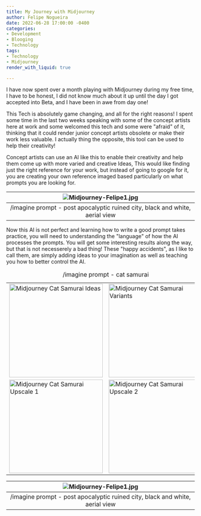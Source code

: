 ```yaml
---
title: My Journey with Midjourney
author: Felipe Nogueira
date: 2022-06-28 17:00:00 -0400
categories:
- Development
- Blooging
- Technology
tags:
- Technology
- Midjourney
render_with_liquid: true

---
```

I have now spent over a month playing with Midjourney during my free time, I have to be honest, I did not know much about it up until the day I got accepted into Beta, and I have been in awe from day one!

This Tech is absolutely game changing, and all for the right reasons! I spent some time in the last two weeks speaking with some of the concept artists here at work and some welcomed this tech and some were "afraid" of it, thinking that it could render junior concept artists obsolete or make their work less valuable. I actually thing the opposite, this tool can be used to help their creativity!

Concept artists can use an AI like this to enable their creativity and help them come up with more varied and creative Ideas, This would like finding just the right reference for your work, but instead of going to google for it, you are creating your own reference imaged based particularly on what  prompts you are looking for.

| ![Midjourney-Felipe1.jpg](https://res.cloudinary.com/felipenogueira3d-cloud/image/upload/v1656390414/midjourney-city.png "Midjourney City") |
|:--:|
| /imagine prompt - post apocalyptic ruined city, black and white, aerial view |

Now this AI is not perfect and learning how to write a good prompt takes practice, you will need to understanding the "language" of how the AI processes the prompts. You will get some interesting results along the way, but that is not necesserely a bad thing! These "happy accidents", as I like to call them, are simply adding ideas to your imagination as well as teaching you how to better control the AI.

<center>
<table>
   <caption>/imagine prompt - cat samurai</caption>
<tbody>
	<tr>
		<td>
      		<img src="https://res.cloudinary.com/felipenogueira3d-cloud/image/upload/v1656392589/midjourney-cat-samurai-options.png" 
                 title="Midjourney Cat Samurai Ideas" 
                 width="250"/>
      	</td>
		<td>
          <img src="https://res.cloudinary.com/felipenogueira3d-cloud/image/upload/v1656391291/midjourney-cat-samurai-variants.png" 
               title="Midjourney Cat Samurai Variants" 
               width="250"/>
     	</td>
	</tr>
	<tr>
		<td>
      		<img src="https://res.cloudinary.com/felipenogueira3d-cloud/image/upload/v1656391291/midjourney-cat-samurai-updscale1.png" 
                 title="Midjourney Cat Samurai Upscale 1" 
                 width="250"/>
      	</td>
		<td>
          <img src="https://res.cloudinary.com/felipenogueira3d-cloud/image/upload/v1656391291/midjourney-cat-samurai-updscale2.png" 
               title="Midjourney Cat Samurai Upscale 2" 
               width="250"/>
     	</td>
	</tr>
</tbody>
</table>
</center>

| ![Midjourney-Felipe1.jpg](https://res.cloudinary.com/felipenogueira3d-cloud/image/upload/v1656390414/midjourney-city.png "Midjourney City") |
|:--:|
| /imagine prompt - post apocalyptic ruined city, black and white, aerial view |
